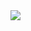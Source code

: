 <img src="https://github-readme-stats.vercel.app/api?username=harmonyzt&show_icons=true&theme=midnight-purple">
